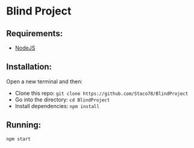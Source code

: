 # Blind Project

## Requirements:

-   [NodeJS](https://nodejs.org/)

## Installation:

Open a new terminal and then:

-   Clone this repo: `git clone https://github.com/Staco78/BlindProject`
-   Go into the directory: `cd BlindProject`
-   Install dependencies: `npm install`

## Running:

`npm start`
